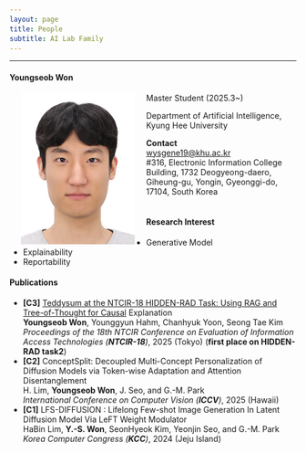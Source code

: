 ```yaml
---
layout: page
title: People 
subtitle: AI Lab Family
---
```


<hr>

#### Youngseob Won
  
<img src="https://raw.githubusercontent.com/ailabkhu/ailabkhu.github.io/master/img/YoungseobWon.jpg" width="200" height="265" align="left" hspace="20" />         
Master Student (2025.3~)       

Department of Artificial Intelligence, Kyung Hee University         
            

**Contact**  
wysgene19@khu.ac.kr                       
#316, Electronic Information College Building, 1732 Deogyeong-daero, Giheung-gu, Yongin, Gyeonggi-do, 17104, South Korea  
<br>

#### Research Interest
* Generative Model
* Explainability
* Reportability 

#### Publications
- **[C3]** [Teddysum at the NTCIR-18 HIDDEN-RAD Task: Using RAG and Tree-of-Thought for Causal](https://doi.org/10.20736/0002002085) Explanation                                            
**Youngseob Won**, Younggyun Hahm, Chanhyuk Yoon, Seong Tae Kim                                           
_Proceedings of the 18th NTCIR Conference on Evaluation of Information Access Technologies (**NTCIR-18**)_, 2025 (Tokyo)
(**first place on HIDDEN-RAD task2**)
- **[C2]** ConceptSplit: Decoupled Multi-Concept Personalization of Diffusion Models via Token-wise Adaptation and Attention Disentanglement                                           
H. Lim, **Youngseob Won**, J. Seo, and G.-M. Park                                           
_International Conference on Computer Vision (**ICCV**)_, 2025 (Hawaii)
- **[C1]** LFS-DIFFUSION : Lifelong Few-shot Image Generation In Latent Diffusion Model Via LeFT Weight Modulator                                           
HaBin Lim, **Y.-S. Won**, SeonHyeok Kim, Yeonjin Seo, and G.-M. Park                                           
_Korea Computer Congress (**KCC**)_, 2024 (Jeju Island)
